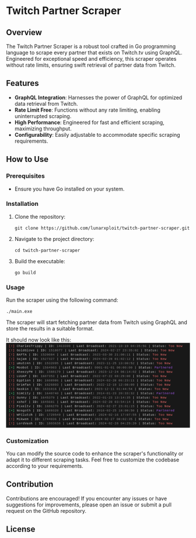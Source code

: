 # Twitch Partner Scraper

## Overview

The Twitch Partner Scraper is a robust tool crafted in Go programming language to scrape every partner that exists on Twitch.tv using GraphQL. Engineered for exceptional speed and efficiency, this scraper operates without rate limits, ensuring swift retrieval of partner data from Twitch.

## Features

- **GraphQL Integration**: Harnesses the power of GraphQL for optimized data retrieval from Twitch.
- **Rate Limit Free**: Functions without any rate limiting, enabling uninterrupted scraping.
- **High Performance**: Engineered for fast and efficient scraping, maximizing throughput.
- **Configurability**: Easily adjustable to accommodate specific scraping requirements.

## How to Use

### Prerequisites

- Ensure you have Go installed on your system.

### Installation

1. Clone the repository:

    ```
    git clone https://github.com/lunarxploit/twitch-partner-scraper.git
    ```

2. Navigate to the project directory:

    ```
    cd twitch-partner-scraper
    ```

3. Build the executable:

    ```
    go build
    ```

### Usage

Run the scraper using the following command:

```
./main.exe
```


The scraper will start fetching partner data from Twitch using GraphQL and store the results in a suitable format.

It should now look like this:
![Twitch Scraper](https://github.com/lunarxploit/twitch-partner-scraper/blob/main/preview.png)


### Customization

You can modify the source code to enhance the scraper's functionality or adapt it to different scraping tasks. Feel free to customize the codebase according to your requirements.

## Contribution

Contributions are encouraged! If you encounter any issues or have suggestions for improvements, please open an issue or submit a pull request on the GitHub repository.

## License
